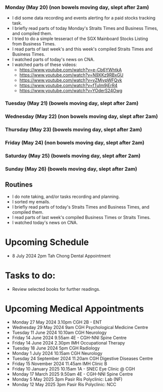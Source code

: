 ### Monday (May 20) (non bowels moving day, slept after 2am)
- I did some data recording and events alerting for a paid stocks tracking task.
- I briefly read parts of today Monday's Straits Times and Business Times, and compiled them.
- I tried to do a simple tesseract of the SGX Mainboard Stocks Listing from Business Times.
- I read parts of last week's and this week's compiled Straits Times and Business Times.
- I watched parts of today's news on CNA.
- I watched parts of these videos:
    - https://www.youtube.com/watch?v=e-Cb6YWhtkA
    - https://www.youtube.com/watch?v=N9XKz9RBxGU
    - https://www.youtube.com/watch?v=vZMjvpWFQvk
    - https://www.youtube.com/watch?v=fTuIm9jErR4
    - https://www.youtube.com/watch?v=YOderS24Owg

### Tuesday (May 21) (bowels moving day, slept after 2am)


### Wednesday (May 22) (non bowels moving day, slept after 2am)


### Thursday (May 23) (bowels moving day, slept after 2am)


### Friday (May 24) (non bowels moving day, slept after 2am)


### Saturday (May 25) (bowels moving day, slept after 2am)


### Sunday (May 26) (bowels moving day, slept after 2am)




## Routines
- I do note taking, and/or tasks recording and planning.
- I sorted my emails.
- I briefly read parts of today's Straits Times and Business Times, and compiled them.
- I read parts of last week's compiled Business Times or Straits Times.
- I watched today's news on CNA.

# Upcoming Schedule
- 8 July 2024 2pm Tah Chong Dental Appointment

# Tasks to do:
- Review selected books for further readings.

# Upcoming Medical Appointments
- Monday 27 May 2024 3.10pm CGH 2B - ENT
- Wednesday 29 May 2024 9am CGH Psychological Medicine Centre
- Tuesday 11 June 2024 10.10am CGH Neurology
- Friday 14 June 2024 9.55am 4E - CGH-NNI Spine Centre
- Friday 14 June 2024 2.30pm IMH Occupational Therapy
- Tuesday 18 June 2024 5pm CGH Radiology
- Monday 1 July 2024 10.15am CGH Neurology
- Tuesday 24 September 2024 11.20am CGH Digestive Diseases Centre
- Friday 15 November 2024 11.45am IMH Clinic B
- Friday 10 January 2025 10.15am 1A - SNEC Eye Clinic @ CGH
- Monday 17 March 2025 9.50am 4E - CGH-NNI Spine Centre
- Monday 5 May 2025 3pm Pasir Ris Polyclinic: Lab (NF)
- Monday 12 May 2025 3pm Pasir Ris Polyclinic: NCC
